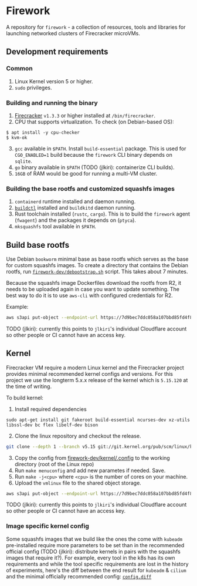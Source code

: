 # Firework

A repository for `firework` - a collection of resources, tools and libraries for launching networked clusters of Firecracker microVMs.

## Development requirements

### Common
1. Linux Kernel version 5 or higher.
2. `sudo` privileges.

### Building and running the binary
1. [Firecracker](https://github.com/firecracker-microvm/firecracker) `v1.3.3` or higher installed at `/bin/firecracker`.
2. CPU that supports virtualization. To check (on Debian-based OS):

```
$ apt install -y cpu-checker
$ kvm-ok
```

3. `gcc` available in `$PATH`. Install `build-essential` package. This is used for `CGO_ENABLED=1` build because the `firework` CLI binary depends on `sqlite`.
4. `go` binary available in `$PATH` (TODO (jlkiri): containerize CLI builds).
5. `16GB` of RAM would be good for running a multi-VM cluster.

### Building the base rootfs and customized squashfs images
1. `containerd` runtime installed and daemon running.
2. [`buildctl`](https://github.com/moby/buildkit) installed and `buildkitd` daemon running.
3. Rust toolchain installed (`rustc`, `cargo`). This is to build the `firework` agent (`fwagent`) and the packages it depends on (`ptyca`).
4. `mksquashfs` tool available in `$PATH`.

## Build base rootfs
Use Debian `bookworm` minimal base as base rootfs which serves as the base for custom squashfs images. To create a directory that contains the Debian rootfs, run [`firework-dev/debootstrap.sh`](firework-dev/debootstrap.sh) script. This takes about 7 minutes.

Because the squashfs image Dockerfiles download the rootfs from R2, it needs to be uploaded again in case you want to update something. The best way to do it is to use `aws-cli` with configured credentials for R2.

Example:

```sh
aws s3api put-object --endpoint-url https://7d9bec7ddc058a107bbd85fd4f8cc6d6.r2.cloudflarestorage.com --bucket firework --key debian-bookworm-systemd-rootfs.tar.gz --body docker/debian-bookworm-rootfs.tar.gz
```

TODO (jlkiri): currently this points to `jlkiri`'s individual Cloudflare account so other people or CI cannot have an access key.

## Kernel

Firecracker VM require a modern Linux kernel and the Firecracker project provides minimal recommended kernel configs and versions. For this project we use the longterm 5.x.x release of the kernel which is `5.15.120` at the time of writing.

To build kernel:

1. Install required dependencies
```
sudo apt-get install git fakeroot build-essential ncurses-dev xz-utils libssl-dev bc flex libelf-dev bison
```
2. Clone the linux repository and checkout the release.

```sh
git clone --depth 1 --branch v5.15 git://git.kernel.org/pub/scm/linux/kernel/git/torvalds/linux.git linux-5.15.120
```

3. Copy the config from [firework-dev/kernel/.config](./firework-dev/kernel/.config) to the working directory (root of the Linux repo)
4. Run `make menuconfig` and add new parametes if needed. Save.
5. Run `make -j<cpu>` where `<cpu>` is the number of cores on your machine.
6. Upload the `vmlinux` file to the shared object storage.

```sh
aws s3api put-object --endpoint-url https://7d9bec7ddc058a107bbd85fd4f8cc6d6.r2.cloudflarestorage.com --bucket firework --key vmlinux --body vmlinux
```

TODO (jlkiri): currently this points to `jlkiri`'s individual Cloudflare account so other people or CI cannot have an access key.

### Image specific kernel config

Some squashfs images that we build like the ones the come with `kubeadm` pre-installed require more parameters to be set than in the recommended official config (TODO (jlkiri): distribute kernels in pairs with the squashfs images that require it?). For example, every tool in the k8s has its own requirements and while the tool specific requirements are lost in the history of experiments, here's the diff between the end result for `kubeadm` & `cilium` and the minimal officially recommended config: [`config.diff`](config.diff)

